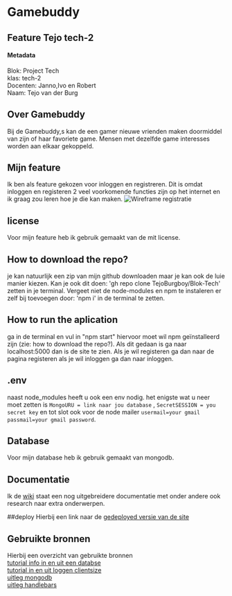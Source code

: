 # Gamebuddy
## Feature Tejo tech-2
#### Metadata
Blok: Project Tech
<br />
klas: tech-2
<br />
Docenten: Janno,Ivo en Robert
<br />
Naam: Tejo van der Burg

## Over Gamebuddy
Bij de Gamebuddy,s kan de een gamer nieuwe vrienden maken doormiddel van zijn of haar favoriete game.
Mensen met dezelfde game interesses worden aan elkaar gekoppeld.

## Mijn feature
Ik ben als feature gekozen voor inloggen en registreren.
Dit is omdat inloggen en registeren 2 veel voorkomende functies zijn op het internet en ik graag zou leren hoe je die kan maken.
![Wireframe registratie](https://i.ibb.co/RcSX0HN/wireframe-tech-blok.png)

## license
Voor mijn feature heb ik gebruik gemaakt van de mit license.

## How to download the repo?
je kan natuurlijk een zip van mijn github downloaden maar je kan ook de luie manier kiezen.
Kan je ook dit doen: 'gh repo clone TejoBurgboy/Blok-Tech' zetten in je terminal.
Vergeet niet de node-modules en npm te instaleren er zelf bij toevoegen door: 'npm i' in de terminal te zetten.

## How to run the aplication
ga in de terminal en vul in "npm start" hiervoor moet wil npm geïnstalleerd zijn (zie: how to download the repo?).
Als dit gedaan is ga naar localhost:5000 dan is de site te zien. Als je wil registeren ga dan naar de pagina registeren als je wil inloggen ga dan naar inloggen.

## .env
naast node_modules heeft u ook een env nodig.
het enigste wat u neer moet zetten is `MongoURU = link naar jou database` ,
`SecretSESSION = you secret key` en tot slot ook voor de node mailer `usermail=your gmail
passmail=your gmail password`.

## Database
Voor mijn database heb ik gebruik gemaakt van mongodb.

## Documentatie
Ik de [wiki](https://github.com/TejoBurgboy/Wiki-blok-tech/wiki) staat een nog uitgebreidere documentatie met onder andere ook research naar extra onderwerpen.

##deploy
Hierbij een link naar de [gedeployed versie van de site](https://gamebuddys.herokuapp.com/)

## Gebruikte bronnen
Hierbij een overzicht van gebruikte bronnen <br />
[tutorial info in en uit een databse](https://www.youtube.com/watch?v=IXVmc4WITckg) <br />
[tutorial in en uit loggen clientsize](https://www.youtube.com/watch?v=-RCnNyD0L-s&t=1049s) <br />
[uitleg mongodb](https://docs.atlas.mongodb.com/getting-started/) <br />
[uitleg handlebars](https://github.com/express-handlebars/express-handlebars#basic-usage) <br />


